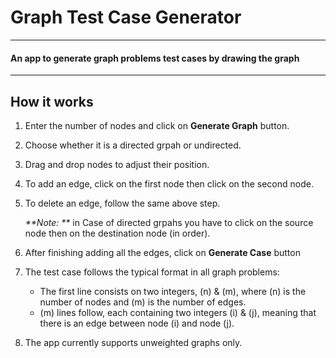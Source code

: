 # Graph Test Case Generator
------------------

#### An app to generate graph problems test cases by drawing the graph

-------------------------------------------------------------

How it works
------------
1. Enter the number of nodes and click on **Generate Graph** button.
2. Choose whether it is a directed grpah or undirected.
3. Drag and drop nodes to adjust their position.
4. To add an edge, click on the first node then click on the second node.
5. To delete an edge, follow the same above step.

    _**Note: **_ in Case of directed grpahs you have to click on the source node then on the destination node (in order).

6. After finishing adding all the edges, click on **Generate Case** button
7. The test case follows the typical format in all graph problems:
   - The first line consists on two integers, (n) & (m), where (n) is the number of nodes and (m) is the number of edges.
   - (m) lines follow, each containing two integers (i) & (j), meaning that there is an edge between node (i) and node (j).

8. The app currently supports unweighted graphs only.
